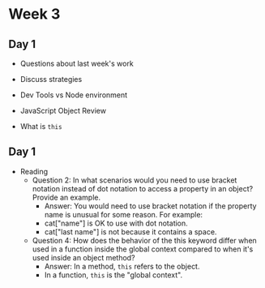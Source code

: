 # Week 3

## Day 1

- Questions about last week's work
- Discuss strategies
- Dev Tools vs Node environment

- JavaScript Object Review
- What is `this`

## Day 1

- Reading
  - Question 2: In what scenarios would you need to use bracket notation instead of dot notation to access a property in an object? Provide an example.
    - Answer: You would need to use bracket notation if the property name is unusual for some reason. For example:
    - cat["name"] is OK to use with dot notation.
    - cat["last name"] is not because it contains a space.
  - Question 4: How does the behavior of the this keyword differ when used in a function inside the global context compared to when it's used inside an object method?
    - Answer: In a method, `this` refers to the object.
    - In a function, `this` is the "global context".
